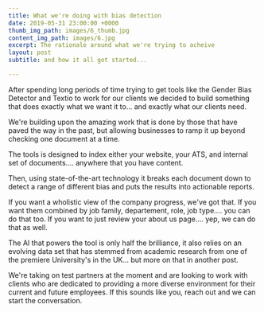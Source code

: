 ```yaml
---
title: What we're doing with bias detection
date: 2019-05-31 23:00:00 +0000
thumb_img_path: images/6_thumb.jpg
content_img_path: images/6.jpg
excerpt: The rationale around what we're trying to acheive
layout: post
subtitle: and how it all got started...

---
```

After spending long periods of time trying to get tools like the Gender Bias Detector and Textio to work for our clients we decided to build something that does exactly what we want it to... and exactly what our clients need.

We're building upon the amazing work that is done by those that have paved the way in the past, but allowing businesses to ramp it up beyond checking one document at a time.

The tools is designed to index either your website, your ATS, and internal set of documents.... anywhere that you have content.

Then, using state-of-the-art technology it breaks each document down to detect a range of different bias and puts the results into actionable reports.

If you want a wholistic view of the company progress, we've got that. If you want them combined by job family, departement, role, job type.... you can do that too. If you want to just review your about us page.... yep, we can do that as well.

The AI that powers the tool is only half the brilliance, it also relies on an evolving data set that has stemmed from academic research from one of the premiere University's in the UK... but more on that in another post.

We're taking on test partners at the moment and are looking to work with clients who are dedicated to providing a more diverse environment for their current and future employees. If this sounds like you, reach out and we can start the conversation.